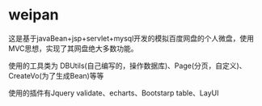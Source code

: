# weipan
这是基于javaBean+jsp+servlet+mysql开发的模拟百度网盘的个人微盘，使用MVC思想，实现了其网盘绝大多数功能。

使用的工具类为 DBUtils(自己编写的，操作数据库)、Page(分页，自定义)、CreateVo(为了生成Bean)等等

使用的插件有Jquery validate、echarts、Bootstarp table、LayUI
